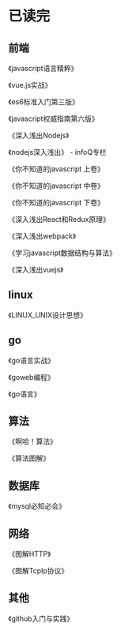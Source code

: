 # 已读完

## 前端

《javascript语言精粹》

《vue.js实战》

《es6标准入门第三版》

《javascript权威指南第六版》

《深入浅出Nodejs》

《nodejs深入浅出》  - infoQ专栏

《你不知道的javascript 上卷》

《你不知道的javascript 中卷》

《你不知道的javascript 下卷》

《深入浅出React和Redux原理》

《深入浅出webpack》

《学习javascript数据结构与算法》

《深入浅出vuejs》

## linux

《LINUX_UNIX设计思想》

## go

《go语言实战》

《goweb编程》

《go语言》

## 算法

《啊哈！算法》

《算法图解》

## 数据库

《mysql必知必会》

## 网络

《图解HTTP》

《图解TcpIp协议》

## 其他

《github入门与实践》




